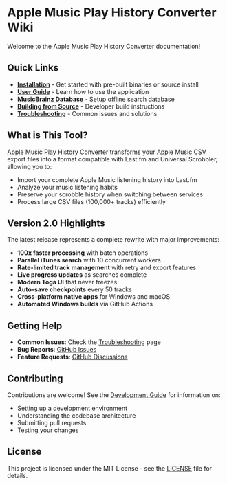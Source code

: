 # Apple Music Play History Converter Wiki

Welcome to the Apple Music Play History Converter documentation!

## Quick Links

- **[Installation](Installation)** - Get started with pre-built binaries or source install
- **[User Guide](User-Guide)** - Learn how to use the application
- **[MusicBrainz Database](MusicBrainz-Database)** - Setup offline search database
- **[Building from Source](Building-from-Source)** - Developer build instructions
- **[Troubleshooting](Troubleshooting)** - Common issues and solutions

## What is This Tool?

Apple Music Play History Converter transforms your Apple Music CSV export files into a format compatible with Last.fm and Universal Scrobbler, allowing you to:

- Import your complete Apple Music listening history into Last.fm
- Analyze your music listening habits
- Preserve your scrobble history when switching between services
- Process large CSV files (100,000+ tracks) efficiently

## Version 2.0 Highlights

The latest release represents a complete rewrite with major improvements:

- **100x faster processing** with batch operations
- **Parallel iTunes search** with 10 concurrent workers
- **Rate-limited track management** with retry and export features
- **Live progress updates** as searches complete
- **Modern Toga UI** that never freezes
- **Auto-save checkpoints** every 50 tracks
- **Cross-platform native apps** for Windows and macOS
- **Automated Windows builds** via GitHub Actions

## Getting Help

- **Common Issues**: Check the [Troubleshooting](Troubleshooting) page
- **Bug Reports**: [GitHub Issues](https://github.com/nerveband/Apple-Music-Play-History-Converter/issues)
- **Feature Requests**: [GitHub Discussions](https://github.com/nerveband/Apple-Music-Play-History-Converter/discussions)

## Contributing

Contributions are welcome! See the [Development Guide](Development) for information on:

- Setting up a development environment
- Understanding the codebase architecture
- Submitting pull requests
- Testing your changes

## License

This project is licensed under the MIT License - see the [LICENSE](https://github.com/nerveband/Apple-Music-Play-History-Converter/blob/main/LICENSE) file for details.
